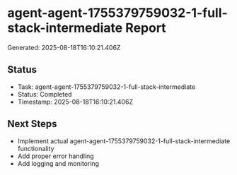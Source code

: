 # agent-agent-1755379759032-1-full-stack-intermediate Report

Generated: 2025-08-18T16:10:21.406Z

## Status
- Task: agent-agent-1755379759032-1-full-stack-intermediate
- Status: Completed
- Timestamp: 2025-08-18T16:10:21.406Z

## Next Steps
- Implement actual agent-agent-1755379759032-1-full-stack-intermediate functionality
- Add proper error handling
- Add logging and monitoring
